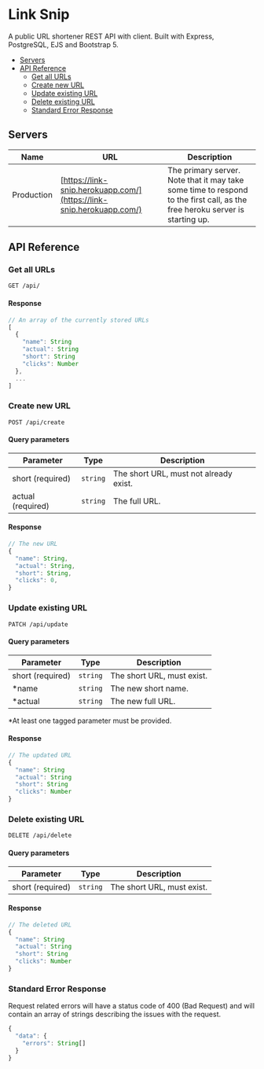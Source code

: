 # Link Snip

A public URL shortener REST API with client. Built with Express, PostgreSQL, EJS and Bootstrap 5.

- [Servers](#servers)
- [API Reference](#api-reference)
  - [Get all URLs](#get-all-urls)
  - [Create new URL](#create-new-url)
  - [Update existing URL](#update-existing-url)
  - [Delete existing URL](#delete-existing-url)
  - [Standard Error Response](#standard-error-response)

## Servers

| Name       | URL                                                                  | Description                                                                                                                 |
| ---------- | -------------------------------------------------------------------- | --------------------------------------------------------------------------------------------------------------------------- |
| Production | [https://link-snip.herokuapp.com/](https://link-snip.herokuapp.com/) | The primary server. Note that it may take some time to respond to the first call, as the free heroku server is starting up. |

## API Reference

### Get all URLs

```HTTP
GET /api/
```

#### Response

```ts
// An array of the currently stored URLs
[
  {
    "name": String
    "actual": String
    "short": String
    "clicks": Number
  },
  ...
]
```

### Create new URL

```HTTP
POST /api/create
```

#### Query parameters

| Parameter         | Type     | Description                                |
| ----------------- | -------- | ------------------------------------------ |
| short (required)  | `string` | The short URL, must not already exist. |
| actual (required) | `string` | The full URL.                              |

#### Response

```ts
// The new URL
{
  "name": String,
  "actual": String,
  "short": String,
  "clicks": 0,
}
```

### Update existing URL

```HTTP
PATCH /api/update
```

#### Query parameters

| Parameter        | Type     | Description                    |
| ---------------- | -------- | ------------------------------ |
| short (required) | `string` | The short URL, must exist. |
| \*name           | `string` | The new short name.            |
| \*actual         | `string` | The new full URL.              |

\*At least one tagged parameter must be provided.

#### Response

```ts
// The updated URL
{
  "name": String
  "actual": String
  "short": String
  "clicks": Number
}
```

### Delete existing URL

```HTTP
DELETE /api/delete
```

#### Query parameters

| Parameter        | Type     | Description                    |
| ---------------- | -------- | ------------------------------ |
| short (required) | `string` | The short URL, must exist. |

#### Response

```ts
// The deleted URL
{
  "name": String
  "actual": String
  "short": String
  "clicks": Number
}
```

### Standard Error Response

Request related errors will have a status code of 400 (Bad Request) and will contain an array of strings describing the issues with the request.

```ts
{
  "data": {
    "errors": String[]
  }
}
```
